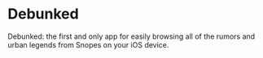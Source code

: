 Debunked
========

Debunked: the first and only app for easily browsing all of the rumors and urban legends from Snopes on your iOS device.